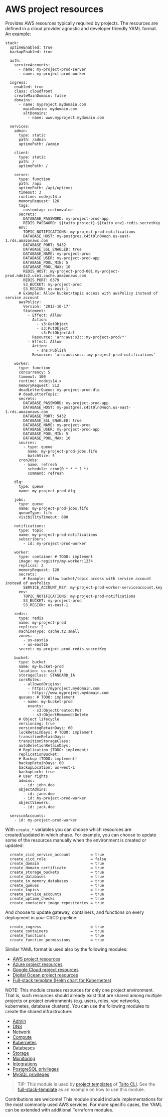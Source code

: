 # AWS project resources

Provides AWS resources typically required by projects. The resources are defined in a cloud provider agnostic and developer friendly YAML format. An example:

```
stack:
  uptimeEnabled: true
  backupEnabled: true

  auth:
    serviceAccounts:
      - name: my-project-prod-server
      - name: my-project-prod-worker

  ingress:
    enabled: true
    class: cloudfront
    createMainDomain: false
    domains:
      - name: myproject.mydomain.com
        mainDomain: mydomain.com
        altDomains:
          - name: www.myproject.mydomain.com

  services:
    admin:
      type: static
      path: /admin
      uptimePath: /admin

    client:
      type: static
      path: /
      uptimePath: /

    server:
      type: function
      path: /api
      uptimePath: /api/uptimez
      timeout: 3
      runtime: nodejs14.x
      memoryRequest: 128
      tags:
        customtag: customvalue
      secrets:
        DATABASE_PASSWORD: my-project-prod-app
        REDIS_PASSWORD: ${taito_project}-${taito_env}-redis.secretKey
      env:
        TOPIC_NOTIFICATIONS: my-project-prod-notifications
        DATABASE_HOST: my-postgres.c45t0ln04uqh.us-east-1.rds.amazonaws.com
        DATABASE_PORT: 5432
        DATABASE_SSL_ENABLED: true
        DATABASE_NAME: my-project-prod
        DATABASE_USER: my-project-prod-app
        DATABASE_POOL_MIN: 5
        DATABASE_POOL_MAX: 10
        REDIS_HOST: my-project-prod-001.my-project-prod.nde1c2.use1.cache.amazonaws.com
        REDIS_PORT: 6379
        S3_BUCKET: my-project-prod
        S3_REGION: us-east-1
      # Example: Allow bucket/topic access with awsPolicy instead of service account
      awsPolicy:
        Version: '2012-10-17'
        Statement:
          - Effect: Allow
            Action:
              - s3:GetObject
              - s3:PutObject
              - s3:PutObjectAcl
            Resource: 'arn:aws:s3:::my-project-prod/*'
          - Effect: Allow
            Action:
              - sns:Publish
            Resource: 'arn:aws:sns:::my-project-prod-notifications'

    worker:
      type: function
      concurrency: 5
      timeout: 100
      runtime: nodejs14.x
      memoryRequest: 512
      deadLetterQueue: my-project-prod-dlq
      # deadLetterTopic:
      secrets:
        DATABASE_PASSWORD: my-project-prod-app
        DATABASE_HOST: my-postgres.c45t0ln04uqh.us-east-1.rds.amazonaws.com
        DATABASE_PORT: 5432
        DATABASE_SSL_ENABLED: true
        DATABASE_NAME: my-project-prod
        DATABASE_USER: my-project-prod-app
        DATABASE_POOL_MIN: 5
        DATABASE_POOL_MAX: 10
      sources:
        - type: queue
          name: my-project-prod-jobs.fifo
          batchSize: 5
      cronJobs:
        - name: refresh
          schedule: cron(0 * * * ? *)
          command: refresh

    dlq:
      type: queue
      name: my-project-prod-dlq

    jobs:
      type: queue
      name: my-project-prod-jobs.fifo
      queueType: fifo
      visibilityTimeout: 600

    notifications:
      type: topic
      name: my-project-prod-notifications
      subscribers:
        - id: my-project-prod-worker

    worker:
      type: container # TODO: implement
      image: my-registry/my-worker:1234
      replicas: 2
      memoryRequest: 128
      secrets:
        # Example: Allow bucket/topic access with service account instead of awsPolicy
        SERVICE_ACCOUNT_KEY: my-project-prod-worker-serviceaccount.key
      env:
        TOPIC_NOTIFICATIONS: my-project-prod-notifications
        S3_BUCKET: my-project-prod
        S3_REGION: us-east-1

    redis:
      type: redis
      name: my-project-prod
      replicas: 2
      machineType: cache.t2.small
      zones:
        - us-east1a
        - us-east1b
      secret: my-project-prod-redis.secretKey

    bucket:
      type: bucket
      name: my-bucket-prod
      location: us-east-1
      storageClass: STANDARD_IA
      corsRules:
        - allowedOrigins:
          - https://myproject.mydomain.com
          - https://www.myproject.mydomain.com
      queues: # TODO: implement
        - name: my-bucket-prod
          events:
            - s3:ObjectCreated:Put
            - s3:ObjectRemoved:Delete
      # Object lifecycle
      versioning: true
      versioningRetainDays: 60
      lockRetainDays: # TODO: implement
      transitionRetainDays:
      transitionStorageClass:
      autoDeletionRetainDays:
      # Replication (TODO: implement)
      replicationBucket:
      # Backup (TODO: implement)
      backupRetainDays: 60
      backupLocation: us-west-1
      backupLock: true
      # User rights
      admins:
        - id: john.doe
      objectAdmins:
        - id: jane.doe
        - id: my-project-prod-worker
      objectViewers:
        - id: jack.doe

  serviceAccounts:
    - id: my-project-prod-worker

```

With `create_*` variables you can choose which resources are created/updated in which phase. For example, you can choose to update some of the resources manually when the environment is created or updated:

```
  create_cicd_service_account         = true
  create_cicd_role                    = false
  create_domain                       = true
  create_domain_certificate           = true
  create_storage_buckets              = true
  create_databases                    = true
  create_in_memory_databases          = true
  create_queues                       = true
  create_topics                       = true
  create_service_accounts             = true
  create_uptime_checks                = true
  create_container_image_repositories = true
```

And choose to update gateway, containers, and functions on every deployment in your CI/CD pipeline:

```
  create_ingress                      = true
  create_containers                   = true
  create_functions                    = true
  create_function_permissions         = true
```

Similar YAML format is used also by the following modules:

- [AWS project resources](https://registry.terraform.io/modules/TaitoUnited/project-resources/aws)
- [Azure project resources](https://registry.terraform.io/modules/TaitoUnited/project-resources/azurerm)
- [Google Cloud project resources](https://registry.terraform.io/modules/TaitoUnited/project-resources/google)
- [Digital Ocean project resources](https://registry.terraform.io/modules/TaitoUnited/project-resources/digitalocean)
- [Full-stack template (Helm chart for Kubernetes)](https://github.com/TaitoUnited/taito-charts/tree/master/full-stack)

NOTE: This module creates resources for only one project environment. That is, such resources should already exist that are shared among multiple projects or project environments (e.g. users, roles, vpc networks, kubernetes, database clusters). You can use the following modules to create the shared infrastructure:

- [Admin](https://registry.terraform.io/modules/TaitoUnited/admin/aws)
- [DNS](https://registry.terraform.io/modules/TaitoUnited/dns/aws)
- [Network](https://registry.terraform.io/modules/TaitoUnited/network/aws)
- [Compute](https://registry.terraform.io/modules/TaitoUnited/compute/aws)
- [Kubernetes](https://registry.terraform.io/modules/TaitoUnited/kubernetes/aws)
- [Databases](https://registry.terraform.io/modules/TaitoUnited/databases/aws)
- [Storage](https://registry.terraform.io/modules/TaitoUnited/storage/aws)
- [Monitoring](https://registry.terraform.io/modules/TaitoUnited/monitoring/aws)
- [Integrations](https://registry.terraform.io/modules/TaitoUnited/integrations/aws)
- [PostgreSQL privileges](https://registry.terraform.io/modules/TaitoUnited/privileges/postgresql)
- [MySQL privileges](https://registry.terraform.io/modules/TaitoUnited/privileges/mysql)

> TIP: This module is used by [project templates](https://taitounited.github.io/taito-cli/templates/#project-templates) of [Taito CLI](https://taitounited.github.io/taito-cli/). See the [full-stack-template](https://github.com/TaitoUnited/full-stack-template) as an example on how to use this module.

Contributions are welcome! This module should include implementations for the most commonly used AWS services. For more specific cases, the YAML can be extended with additional Terraform modules.
